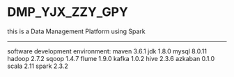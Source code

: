 # DMP_YJX_ZZY_GPY
this is a Data Management Platform using Spark

----
software development environment:
maven	3.6.1
jdk     1.8.0
mysql	8.0.11
hadoop	2.7.2
sqoop	1.4.7
flume	1.9.0
kafka	1.0.2
hive	2.3.6
azkaban	0.1.0
scala	2.11
spark	2.3.2